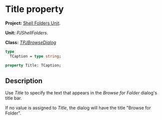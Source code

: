 # Title property #

**Project:** [Shell Folders Unit](ShellFoldersUnit.md).

**Unit:** _PJShellFolders_.

**Class:** _[TPJBrowseDialog](TPJBrowseDialog.md)_

```pascal
type
  TCaption = type string;

property Title: TCaption;
```

## Description ##

Use _Title_ to specify the text that appears in the _Browse for Folder_ dialog's title bar.

If no value is assigned to _Title_, the dialog will have the title "Browse for Folder".